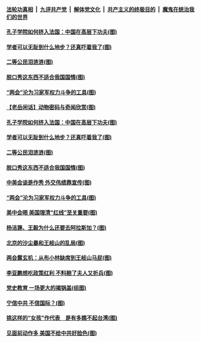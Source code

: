 

####  [法轮功真相](../../../../basic/blob/master/README.md?t=03201601) &nbsp;|&nbsp; [九评共产党](../../../../9ping.md/blob/master/README.md?t=03201601) &nbsp;|&nbsp; [解体党文化](../../../../jtdwh.md/blob/master/README.md?t=03201601)  &nbsp;|&nbsp; [共产主义的终极目的](../../../../gczydzjmd.md/blob/master/README.md?t=03201601) &nbsp;|&nbsp; [魔鬼在统治我们的世界](../../../../mgztzwmdsj.md/blob/master/README.md?t=03201601) 


#### [孔子学院如何挤入法国：中国在高层下功夫(图)](../pages/p4/966093.md?t=03201601) 

#### [学者可以无耻到什么地步？还真吓着我了(图)](../pages/p4/966091.md?t=03201601) 

#### [二等公民泪涟涟(图)](../pages/p4/966101.md?t=03201601) 

#### [脱口秀这东西不适合我国国情(图)](../pages/p4/966089.md?t=03201601) 

#### [“两会”沦为习家军权力斗争的工具(图)](../pages/p4/966020.md?t=03201601) 


#### [【老岳闲话】动物密码与奇闻欣赏(图)](../pages/p4/966112.md?t=03201601) 

#### [孔子学院如何挤入法国：中国在高层下功夫(图)](../pages/p4/966093.md?t=03201601) 

#### [学者可以无耻到什么地步？还真吓着我了(图)](../pages/p4/966091.md?t=03201601) 

#### [二等公民泪涟涟(图)](../pages/p4/966101.md?t=03201601) 

#### [脱口秀这东西不适合我国国情(图)](../pages/p4/966089.md?t=03201601) 

#### [中美会谈是作秀 外交伟绩靠宣传(图)](../pages/p4/966096.md?t=03201601) 


#### [“两会”沦为习家军权力斗争的工具(图)](../pages/p4/966020.md?t=03201601) 

#### [美中会晤 美国理清“红线”至关重要(图)](../pages/p4/965993.md?t=03201601) 

#### [杨洁篪、王毅为什么还要去阿拉斯加？(图)](../pages/p4/966010.md?t=03201601) 

#### [北京的沙尘暴和王岐山的乱局(图)](../pages/p4/965989.md?t=03201601) 

#### [两会露玄机：从布小林缺席到王岐山马屁(图)](../pages/p4/965987.md?t=03201601) 

#### [李亚鹏想吃政策红利 不料赔了夫人又折兵(图)](../pages/p4/965986.md?t=03201601) 



#### [党史教育 一场更大的揭锅盖(组图)](../pages/p4/965934.md?t=03201601) 

#### [宁信中共 不信国际？(图)](../pages/p4/965917.md?t=03201601) 

#### [挑这样的“女孩”作代表　是有多瞧不起台湾(图)](../pages/p4/965915.md?t=03201601) 

#### [见面前动作多 美国不给中共好脸色(图)](../pages/p4/965914.md?t=03201601) 


